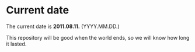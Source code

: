 # Current date

The current date is **2011.08.11.** (YYYY.MM.DD.)

This repository will be good when the world ends, so we will know how long it lasted.